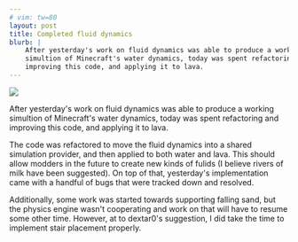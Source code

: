```yaml
---
# vim: tw=80
layout: post
title: Completed fluid dynamics
blurb: |
    After yesterday's work on fluid dynamics was able to produce a working
    simultion of Minecraft's water dynamics, today was spent refactoring and
    improving this code, and applying it to lava.
---
```


![](http://a.pomf.se/ldjncs.png)

After yesterday's work on fluid dynamics was able to produce a working simultion
of Minecraft's water dynamics, today was spent refactoring and improving this
code, and applying it to lava.

The code was refactored to move the fluid dynamics into a shared simulation
provider, and then applied to both water and lava. This should allow modders in
the future to create new kinds of fulids (I believe rivers of milk have been
suggested). On top of that, yesterday's implementation came with a handful of
bugs that were tracked down and resolved.

Additionally, some work was started towards supporting falling sand, but the
physics engine wasn't cooperating and work on that will have to resume some
other time. However, at to dextar0's suggestion, I did take the time to
implement stair placement properly.
